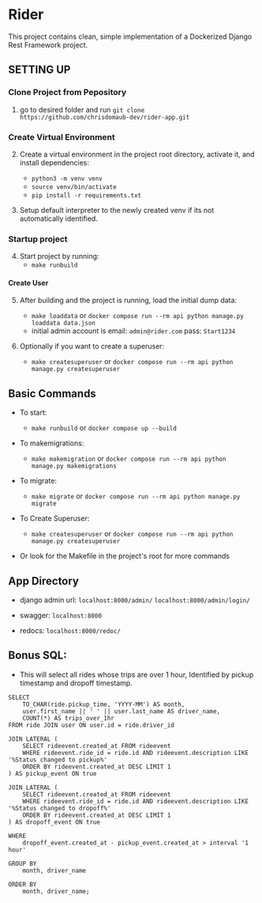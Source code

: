 # Rider

This project contains clean, simple implementation of a Dockerized Django Rest Framework project.

## SETTING UP

### Clone Project from Pepository

1. go to desired folder and run `git clone https://github.com/chrisdomaub-dev/rider-app.git`

### Create Virtual Environment

2. Create a virtual environment in the project root directory, activate it, and install dependencies:

   - `python3 -m venv venv`
   - `source venv/bin/activate`
   - `pip install -r requirements.txt`

3. Setup default interpreter to the newly created venv if its not automatically identified.

### Startup project

4. Start project by running:
   - `make runbuild`

#### Create User

5. After building and the project is running, load the initial dump data:

   - `make loaddata` or `docker compose run --rm api python manage.py loaddata data.json`
   - initial admin account is email: `admin@rider.com` pass: `Start1234`

6. Optionally if you want to create a superuser:
   - `make createsuperuser` or `docker compose run --rm api python manage.py createsuperuser`

## Basic Commands

- To start:

  - `make runbuild` or `docker compose up --build`

- To makemigrations:

  - `make makemigration` or `docker compose run --rm api python manage.py makemigrations`

- To migrate:

  - `make migrate` or `docker compose run --rm api python manage.py migrate`

- To Create Superuser:

  - `make createsuperuser` or `docker compose run --rm api python manage.py createsuperuser`

- Or look for the Makefile in the project's root for more commands

## App Directory

- django admin url:
  `localhost:8000/admin/`
  `localhost:8000/admin/login/`

- swagger:
  `localhost:8000`

- redocs:
  `localhost:8000/redoc/`

## Bonus SQL:

- This will select all rides whose trips are over 1 hour, Identified by pickup timestamp and dropoff timestamp.

```
SELECT
    TO_CHAR(ride.pickup_time, 'YYYY-MM') AS month,
    user.first_name || ' ' || user.last_name AS driver_name,
    COUNT(*) AS trips_over_1hr
FROM ride JOIN user ON user.id = ride.driver_id

JOIN LATERAL (
    SELECT rideevent.created_at FROM rideevent
    WHERE rideevent.ride_id = ride.id AND rideevent.description LIKE '%Status changed to pickup%'
    ORDER BY rideevent.created_at DESC LIMIT 1
) AS pickup_event ON true

JOIN LATERAL (
    SELECT rideevent.created_at FROM rideevent
    WHERE rideevent.ride_id = ride.id AND rideevent.description LIKE '%Status changed to dropoff%'
    ORDER BY rideevent.created_at DESC LIMIT 1
) AS dropoff_event ON true

WHERE
    dropoff_event.created_at - pickup_event.created_at > interval '1 hour'

GROUP BY
    month, driver_name

ORDER BY
    month, driver_name;
```
